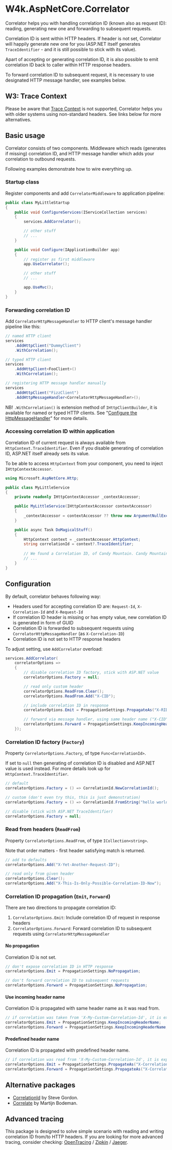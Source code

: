 # W4k.AspNetCore.Correlator

Correlator helps you with handling correlation ID (known also as request ID):
reading, generating new one and forwarding to subsequent requests.

Correlation ID is sent within HTTP headers. If header is not set,
Correlator will happily generate new one for you (ASP.NET itself generates
`TraceIdentifier` - and it is still possible to stick with its value).

Apart of accepting or generating correlation ID, it is also possible to emit correlation ID
back to caller within HTTP response headers.

To forward correlation ID to subsequent request, it is necessary to use
designated HTTP message handler, see examples below.

## W3: Trace Context

Please be aware that [Trace Context](https://www.w3.org/TR/trace-context/) is not supported,
Correlator helps you with older systems using non-standard headers.
See links below for more alternatives.

## Basic usage

Correlator consists of two components. Middleware which reads (generates if missing)
correlation ID, and HTTP message handler which adds your correlation to outbound requests.

Following examples demonstrate how to wire everything up.

### Startup class

Register components and add `CorrelatorMiddleware` to application pipeline:

```csharp
public class MyLittleStartup
{
    public void ConfigureServices(IServiceCollection services)
    {
        services.AddCorrelator();

        // other stuff
        // ...
    }

    public void Configure(IApplicationBuilder app)
    {
        // register as first middleware
        app.UseCorrelator();

        // other stuff
        // ...

        app.UseMvc();
    }
}
```

### Forwarding correlation ID

Add `CorrelatorHttpMessageHandler` to HTTP client's message handler pipeline like this:

```csharp
// named HTTP client
services
    .AddHttpClient("DummyClient")
    .WithCorrelation();

// typed HTTP client
services
    .AddHttpClient<FooClient>()
    .WithCorrelation();

// registering HTTP message handler manually
services
    .AddHttpClient("FizzClient")
    .AddHttpMessageHandler<CorrelatorHttpMessageHandler>();
```

NB! `.WithCorrelation()` is extension method of `IHttpClientBuilder`, it is available
for named or typed HTTP clients. See "[Configure the HttpMessageHandler](https://docs.microsoft.com/en-us/aspnet/core/fundamentals/http-requests?view=aspnetcore-2.1#configure-the-httpmessagehandler)" for more details.

### Accessing correlation ID within application

Correlation ID of current request is always available from `HttpContext.TraceIdentifier`.
Even if you disable generating of correlation ID, ASP.NET itself already sets its value.

To be able to access `HttpContext` from your component, you need to inject `IHttpContextAccessor`.

```csharp
using Microsoft.AspNetCore.Http;

public class MyLittleService
{
    private readonly IHttpContextAccessor _contextAccessor;

    public MyLittleService(IHttpContextAccessor contextAccessor)
    {
        _contextAccessor = contextAccessor ?? throw new ArgumentNullException(nameof(contextAccessor));
    }

    public async Task DoMagicalStuff()
    {
        HttpContext context = _contextAccessor.HttpContext;
        string correlationId = context?.TraceIdentifier;
        
        // We found a Correlation ID, of Candy Mountain. Candy Mountain, Charlie.
        // ...
    }
}
```

## Configuration

By default, correlator behaves following way:

- Headers used for accepting correlation ID are: `Request-Id`, `X-Correlation-Id` and `X-Request-Id`
- If correlation ID header is missing or has empty value, new correlation ID is generated in form of GUID
- Correlation ID is forwarded to subsequent requests using `CorrelatorHttpMessageHandler` (as `X-Correlation-ID`)
- Correlation ID is not set to HTTP response headers

To adjust setting, use `AddCorrelator` overload:

```csharp
services.AddCorrelator(
    correlatorOptions =>
    {
        // disable correlation ID factory, stick with ASP.NET value
        correlatorOptions.Factory = null;

        // read only custom header
        correlatorOptions.ReadFrom.Clear();
        correlatorOptions.ReadFrom.Add("X-CID");

        // include correlation ID in response
        correlatorOptions.Emit = PropagationSettings.PropagateAs("X-RID");

        // forward via message handler, using same header name ("X-CID")
        correlatorOptions.Forward = PropagationSettings.KeepIncomingHeaderName;
    });
```

### Correlation ID factory (`Factory`)

Property `CorrelatorOptions.Factory`, of type `Func<CorrelationId>`.

If set to `null` then generating of correlation ID is disabled and ASP.NET value is used instead.
For more details look up for `HttpContext.TraceIdentifier`.

```csharp
// default
correlatorOptions.Factory = () => CorrelationId.NewCorrelationId();

// custom (don't even try this, this is just demonstration)
correlatorOptions.Factory = () => CorrelationId.FromString("hello world!").Value;

// disable (stick with ASP.NET TraceIdentifier)
correlatorOptions.Factory = null;
```

### Read from headers (`ReadFrom`)

Property `CorrelatorOptions.ReadFrom`, of type `ICollection<string>`.

Note that order matters - first header satisfying match is returned.

```csharp
// add to defaults
correlatorOptions.Add("X-Yet-Another-Request-ID");

// read only from given header
correlatorOptions.Clear();
correlatorOptions.Add("X-This-Is-Only-Possible-Correlation-ID-Now");
```

### Correlation ID propagation (`Emit`, `Forward`)

There are two directions to propagate correlation ID:

1. `CorrelatorOptions.Emit`: Include correlation ID of request in response headers
2. `CorrelatorOptions.Forward`: Forward correlation ID to subsequent requests using `CorrelatorHttpMessageHandler`

#### No propagation

Correlation ID is not set.

```csharp
// don't expose correlation ID in HTTP response
correlatorOptions.Emit = PropagationSettings.NoPropagation;

// don't forward correlation ID to subsequent requests
correlatorOptions.Forward = PropagationSettings.NoPropagation;
```

#### Use incoming header name

Correlation ID is propagated with same header name as it was read from.

```csharp
// if correlation was taken from 'X-My-Custom-Correlation-Id', it is exposed with same header
correlatorOptions.Emit = PropagationSettings.KeepIncomingHeaderName;
correlatorOptions.Forward = PropagationSettings.KeepIncomingHeaderName;
```

#### Predefined header name

Correlation ID is propagated with predefined header name.

```csharp
// if correlation was read from 'X-My-Custom-Correlation-Id', it is exposed as 'X-Correlation-Id'
correlatorOptions.Emit = PropagationSettings.PropagateAs("X-Correlation-Id");
correlatorOptions.Forward = PropagationSettings.PropagateAs("X-Correlation-Id");
```

## Alternative packages

- [CorrelationId](https://www.nuget.org/packages/CorrelationId/) by Steve Gordon.
- [Correlate](https://www.nuget.org/packages/Correlate.AspNetCore/) by Martijn Bodeman.

## Advanced tracing

This package is designed to solve simple scenario with reading and writing correlation ID from/to
HTTP headers. If you are looking for more advanced tracing, consider checking:
[OpenTracing](https://opentracing.io/) /
[Zipkin](https://zipkin.io/) /
[Jaeger](https://www.jaegertracing.io/).
